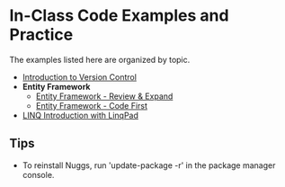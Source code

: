 # In-Class Code Examples and Practice

The examples listed here are organized by topic.

- [Introduction to Version Control](./VersionControl/ReadMe.md)
- **Entity Framework**
  - [Entity Framework - Review & Expand](./EF6-Recap/ReadMe.md)
  - [Entity Framework - Code First](./EF6-Code-First/ReadMe.md)
- [LINQ Introduction with LinqPad](./LinqPad/ReadMe.md)

## Tips
- To reinstall Nuggs, run 'update-package -r' in the package manager console.